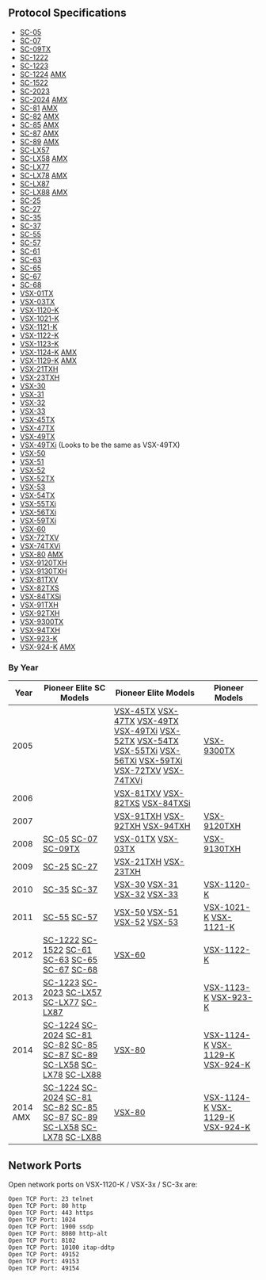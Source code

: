 ## Protocol Specifications

- [SC-05](SC-05_RS232C.pdf)
- [SC-07](SC-07_RS232C.pdf)
- [SC-09TX](SC-09TX_RS232C.pdf)
- [SC-1222](SC-1x22_SC-6x_VSX-1122-K_VSX-60_IP_RS232C.xls)
- [SC-1223](SC-LXx7_SC-xx23_VSX-xx23-K_IP_RS232.xls)
- [SC-1224](SC-xx24_SC-8x_SC-x8_SC-LXx8_VSX-80_VSX-xx24_VSX-1129_RS232C.xls) [AMX](SC-xx24_SC-8x_SC-x8_SC-LXx8_VSX-80_VSX-xx24_VSX-1129_RS232C_AMX.xls)
- [SC-1522](SC-1x22_SC-6x_VSX-1122-K_VSX-60_IP_RS232C.xls)
- [SC-2023](SC-LXx7_SC-xx23_VSX-xx23-K_IP_RS232.xls)
- [SC-2024](SC-xx24_SC-8x_SC-x8_SC-LXx8_VSX-80_VSX-xx24_VSX-1129_RS232C.xls) [AMX](SC-xx24_SC-8x_SC-x8_SC-LXx8_VSX-80_VSX-xx24_VSX-1129_RS232C_AMX.xls)
- [SC-81](SC-xx24_SC-8x_SC-x8_SC-LXx8_VSX-80_VSX-xx24_VSX-1129_RS232C.xls) [AMX](SC-xx24_SC-8x_SC-x8_SC-LXx8_VSX-80_VSX-xx24_VSX-1129_RS232C_AMX.xls)
- [SC-82](SC-xx24_SC-8x_SC-x8_SC-LXx8_VSX-80_VSX-xx24_VSX-1129_RS232C.xls) [AMX](SC-xx24_SC-8x_SC-x8_SC-LXx8_VSX-80_VSX-xx24_VSX-1129_RS232C_AMX.xls)
- [SC-85](SC-xx24_SC-8x_SC-x8_SC-LXx8_VSX-80_VSX-xx24_VSX-1129_RS232C.xls) [AMX](SC-xx24_SC-8x_SC-x8_SC-LXx8_VSX-80_VSX-xx24_VSX-1129_RS232C_AMX.xls)
- [SC-87](SC-xx24_SC-8x_SC-x8_SC-LXx8_VSX-80_VSX-xx24_VSX-1129_RS232C.xls) [AMX](SC-xx24_SC-8x_SC-x8_SC-LXx8_VSX-80_VSX-xx24_VSX-1129_RS232C_AMX.xls)
- [SC-89](SC-xx24_SC-8x_SC-x8_SC-LXx8_VSX-80_VSX-xx24_VSX-1129_RS232C.xls) [AMX](SC-xx24_SC-8x_SC-x8_SC-LXx8_VSX-80_VSX-xx24_VSX-1129_RS232C_AMX.xls)
- [SC-LX57](SC-LXx7_SC-xx23_VSX-xx23-K_IP_RS232.xls)
- [SC-LX58](SC-xx24_SC-8x_SC-x8_SC-LXx8_VSX-80_VSX-xx24_VSX-1129_RS232C.xls) [AMX](SC-xx24_SC-8x_SC-x8_SC-LXx8_VSX-80_VSX-xx24_VSX-1129_RS232C_AMX.xls)
- [SC-LX77](SC-LXx7_SC-xx23_VSX-xx23-K_IP_RS232.xls)
- [SC-LX78](SC-xx24_SC-8x_SC-x8_SC-LXx8_VSX-80_VSX-xx24_VSX-1129_RS232C.xls) [AMX](SC-xx24_SC-8x_SC-x8_SC-LXx8_VSX-80_VSX-xx24_VSX-1129_RS232C_AMX.xls)
- [SC-LX87](SC-LXx7_SC-xx23_VSX-xx23-K_IP_RS232.xls)
- [SC-LX88](SC-xx24_SC-8x_SC-x8_SC-LXx8_VSX-80_VSX-xx24_VSX-1129_RS232C.xls) [AMX](SC-xx24_SC-8x_SC-x8_SC-LXx8_VSX-80_VSX-xx24_VSX-1129_RS232C_AMX.xls)
- [SC-25](SC-2x_VSX-2xTXH_RS232C.pdf)
- [SC-27](SC-2x_VSX-2xTXH_RS232C.pdf)
- [SC-35](SC-3x_VSX-1120-K_VSX_3x_IP_RS232C.pdf)
- [SC-37](SC-3x_VSX-1120-K_VSX_3x_IP_RS232C.pdf)
- [SC-55](SC-5x_VSX-1x21-K_VSX-5x_IP_RS232C.xls)
- [SC-57](SC-5x_VSX-1x21-K_VSX-5x_IP_RS232C.xls)
- [SC-61](SC-1x22_SC-6x_VSX-1122-K_VSX-60_IP_RS232C.xls)
- [SC-63](SC-1x22_SC-6x_VSX-1122-K_VSX-60_IP_RS232C.xls)
- [SC-65](SC-1x22_SC-6x_VSX-1122-K_VSX-60_IP_RS232C.xls)
- [SC-67](SC-1x22_SC-6x_VSX-1122-K_VSX-60_IP_RS232C.xls)
- [SC-68](SC-1x22_SC-6x_VSX-1122-K_VSX-60_IP_RS232C.xls)
- [VSX-01TX](VSX-01TX_RS232C.pdf)
- [VSX-03TX](VSX-03TX_RS232C.pdf)
- [VSX-1120-K](SC-3x_VSX-1120-K_VSX_3x_IP_RS232C.pdf)
- [VSX-1021-K](SC-5x_VSX-1x21-K_VSX-5x_IP_RS232C.xls)
- [VSX-1121-K](SC-5x_VSX-1x21-K_VSX-5x_IP_RS232C.xls)
- [VSX-1122-K](SC-1x22_SC-6x_VSX-1122-K_VSX-60_IP_RS232C.xls)
- [VSX-1123-K](SC-LXx7_SC-xx23_VSX-xx23-K_IP_RS232.xls)
- [VSX-1124-K](SC-xx24_SC-8x_SC-x8_SC-LXx8_VSX-80_VSX-xx24_VSX-1129_RS232C.xls) [AMX](SC-xx24_SC-8x_SC-x8_SC-LXx8_VSX-80_VSX-xx24_VSX-1129_RS232C_AMX.xls)
- [VSX-1129-K](SC-xx24_SC-8x_SC-x8_SC-LXx8_VSX-80_VSX-xx24_VSX-1129_RS232C.xls) [AMX](SC-xx24_SC-8x_SC-x8_SC-LXx8_VSX-80_VSX-xx24_VSX-1129_RS232C_AMX.xls)
- [VSX-21TXH](SC-2x_VSX-2xTXH_RS232C.pdf)
- [VSX-23TXH](SC-2x_VSX-2xTXH_RS232C.pdf)
- [VSX-30](SC-3x_VSX-1120-K_VSX_3x_IP_RS232C.pdf)
- [VSX-31](SC-3x_VSX-1120-K_VSX_3x_IP_RS232C.pdf)
- [VSX-32](SC-3x_VSX-1120-K_VSX_3x_IP_RS232C.pdf)
- [VSX-33](SC-3x_VSX-1120-K_VSX_3x_IP_RS232C.pdf)
- [VSX-45TX](VSX-45TX_RS232C.pdf)
- [VSX-47TX](VSX-47TX_RS232C.pdf)
- [VSX-49TX](VSX-49TX_RS232C.pdf)
- [VSX-49TXi](VSX-49TXi_RS232C.pdf) (Looks to be the same as VSX-49TX)
- [VSX-50](SC-5x_VSX-1x21-K_VSX-5x_IP_RS232C.xls)
- [VSX-51](SC-5x_VSX-1x21-K_VSX-5x_IP_RS232C.xls)
- [VSX-52](SC-5x_VSX-1x21-K_VSX-5x_IP_RS232C.xls)
- [VSX-52TX](VSX-52TX_RS232C.pdf)
- [VSX-53](SC-5x_VSX-1x21-K_VSX-5x_IP_RS232C.xls)
- [VSX-54TX](VSX-54TX_RS232C.pdf)
- [VSX-55TXi](VSX-55TXi_RS232C.pdf)
- [VSX-56TXi](VSX-56TXi_RS232C.pdf)
- [VSX-59TXi](VSX-59TXi_RS232C.pdf)
- [VSX-60](SC-1x22_SC-6x_VSX-1122-K_VSX-60_IP_RS232C.xls)
- [VSX-72TXV](VSX-72TXV_RS232C.pdf)
- [VSX-74TXVi](VSX-74TXVi_RS232C.pdf)
- [VSX-80](SC-xx24_SC-8x_SC-x8_SC-LXx8_VSX-80_VSX-xx24_VSX-1129_RS232C.xls) [AMX](SC-xx24_SC-8x_SC-x8_SC-LXx8_VSX-80_VSX-xx24_VSX-1129_RS232C_AMX.xls)
- [VSX-9120TXH](VSX-9120TXH_RS232C.pdf)
- [VSX-9130TXH](VSX-9130TXH_RS232C.pdf)
- [VSX-81TXV](VSX-81TXV_RS232C.pdf)
- [VSX-82TXS](VSX-81TXS_RS232C.pdf)
- [VSX-84TXSi](VSX-81TXSi_RS232C.pdf)
- [VSX-91TXH](VSX-91TXH_RS232C.pdf)
- [VSX-92TXH](VSX-92TXH_RS232C.pdf)
- [VSX-9300TX](VSX-9300TX_RS232C.pdf)
- [VSX-94TXH](VSX-94TXH_RS232C.pdf)
- [VSX-923-K](SC-LXx7_SC-xx23_VSX-xx23-K_IP_RS232.xls)
- [VSX-924-K](SC-xx24_SC-8x_SC-x8_SC-LXx8_VSX-80_VSX-xx24_VSX-1129_RS232C.xls) [AMX](SC-xx24_SC-8x_SC-x8_SC-LXx8_VSX-80_VSX-xx24_VSX-1129_RS232C_AMX.xls)

### By Year

| Year | Pioneer Elite SC Models | Pioneer Elite Models | Pioneer Models |
| ---- | ----------------------- | -------------------- | -------------- |
| 2005 | | [VSX-45TX](VSX-45TX_RS232C.pdf) [VSX-47TX](VSX-47TX_RS232C.pdf) [VSX-49TX](VSX-49TX_RS232C.pdf) [VSX-49TXi](VSX-49TXi_RS232C.pdf) [VSX-52TX](VSX-52TX_RS232C.pdf) [VSX-54TX](VSX-54TX_RS232C.pdf) [VSX-55TXi](VSX-55TXi_RS232C.pdf) [VSX-56TXi](VSX-56TXi_RS232C.pdf) [VSX-59TXi](VSX-59TXi_RS232C.pdf) [VSX-72TXV](VSX-72TXV_RS232C.pdf) [VSX-74TXVi](VSX-74TXVi_RS232C.pdf) | [VSX-9300TX](VSX-9300TX_RS232C.pdf) |
| 2006 | | [VSX-81TXV](VSX-81TXV_RS232C.pdf) [VSX-82TXS](VSX-81TXS_RS232C.pdf) [VSX-84TXSi](VSX-81TXSi_RS232C.pdf) | |
| 2007 | | [VSX-91TXH](VSX-91TXH_RS232C.pdf) [VSX-92TXH](VSX-92TXH_RS232C.pdf) [VSX-94TXH](VSX-94TXH_RS232C.pdf) | [VSX-9120TXH](VSX-9120TXH_RS232C.pdf) |
| 2008 | [SC-05](SC-05_RS232C.pdf) [SC-07](SC-07_RS232C.pdf) [SC-09TX](SC-09TX_RS232C.pdf) | [VSX-01TX](VSX-01TX_RS232C.pdf) [VSX-03TX](VSX-03TX_RS232C.pdf) | [VSX-9130TXH](VSX-9130TXH_RS232C.pdf) |
| 2009 | [SC-25](SC-2x_VSX-2xTXH_RS232C.pdf) [SC-27](SC-2x_VSX-2xTXH_RS232C.pdf) | [VSX-21TXH](SC-2x_VSX-2xTXH_RS232C.pdf) [VSX-23TXH](SC-2x_VSX-2xTXH_RS232C.pdf) | |
| 2010 | [SC-35](SC-3x_VSX-1120-K_VSX_3x_IP_RS232C.pdf) [SC-37](SC-3x_VSX-1120-K_VSX_3x_IP_RS232C.pdf) | [VSX-30](SC-3x_VSX-1120-K_VSX_3x_IP_RS232C.pdf) [VSX-31](SC-3x_VSX-1120-K_VSX_3x_IP_RS232C.pdf) [VSX-32](SC-3x_VSX-1120-K_VSX_3x_IP_RS232C.pdf) [VSX-33](SC-3x_VSX-1120-K_VSX_3x_IP_RS232C.pdf) | [VSX-1120-K](SC-3x_VSX-1120-K_VSX_3x_IP_RS232C.pdf) |
| 2011 | [SC-55](SC-5x_VSX-1x21-K_VSX-5x_IP_RS232C.xls) [SC-57](SC-5x_VSX-1x21-K_VSX-5x_IP_RS232C.xls) | [VSX-50](SC-5x_VSX-1x21-K_VSX-5x_IP_RS232C.xls) [VSX-51](SC-5x_VSX-1x21-K_VSX-5x_IP_RS232C.xls) [VSX-52](SC-5x_VSX-1x21-K_VSX-5x_IP_RS232C.xls) [VSX-53](SC-5x_VSX-1x21-K_VSX-5x_IP_RS232C.xls) | [VSX-1021-K](SC-5x_VSX-1x21-K_VSX-5x_IP_RS232C.xls) [VSX-1121-K](SC-5x_VSX-1x21-K_VSX-5x_IP_RS232C.xls) |
| 2012 | [SC-1222](SC-1x22_SC-6x_VSX-1122-K_VSX-60_IP_RS232C.xls) [SC-1522](SC-1x22_SC-6x_VSX-1122-K_VSX-60_IP_RS232C.xls) [SC-61](SC-1x22_SC-6x_VSX-1122-K_VSX-60_IP_RS232C.xls) [SC-63](SC-1x22_SC-6x_VSX-1122-K_VSX-60_IP_RS232C.xls) [SC-65](SC-1x22_SC-6x_VSX-1122-K_VSX-60_IP_RS232C.xls) [SC-67](SC-1x22_SC-6x_VSX-1122-K_VSX-60_IP_RS232C.xls) [SC-68](SC-1x22_SC-6x_VSX-1122-K_VSX-60_IP_RS232C.xls) | [VSX-60](SC-1x22_SC-6x_VSX-1122-K_VSX-60_IP_RS232C.xls) | [VSX-1122-K](SC-1x22_SC-6x_VSX-1122-K_VSX-60_IP_RS232C.xls) |
| 2013 | [SC-1223](SC-LXx7_SC-xx23_VSX-xx23-K_IP_RS232.xls) [SC-2023](SC-LXx7_SC-xx23_VSX-xx23-K_IP_RS232.xls) [SC-LX57](SC-LXx7_SC-xx23_VSX-xx23-K_IP_RS232.xls) [SC-LX77](SC-LXx7_SC-xx23_VSX-xx23-K_IP_RS232.xls) [SC-LX87](SC-LXx7_SC-xx23_VSX-xx23-K_IP_RS232.xls) | | [VSX-1123-K](SC-LXx7_SC-xx23_VSX-xx23-K_IP_RS232.xls) [VSX-923-K](SC-LXx7_SC-xx23_VSX-xx23-K_IP_RS232.xls) |
| 2014 | [SC-1224](SC-xx24_SC-8x_SC-x8_SC-LXx8_VSX-80_VSX-xx24_VSX-1129_RS232C.xls) [SC-2024](SC-xx24_SC-8x_SC-x8_SC-LXx8_VSX-80_VSX-xx24_VSX-1129_RS232C.xls) [SC-81](SC-xx24_SC-8x_SC-x8_SC-LXx8_VSX-80_VSX-xx24_VSX-1129_RS232C.xls) [SC-82](SC-xx24_SC-8x_SC-x8_SC-LXx8_VSX-80_VSX-xx24_VSX-1129_RS232C.xls) [SC-85](SC-xx24_SC-8x_SC-x8_SC-LXx8_VSX-80_VSX-xx24_VSX-1129_RS232C.xls) [SC-87](SC-xx24_SC-8x_SC-x8_SC-LXx8_VSX-80_VSX-xx24_VSX-1129_RS232C.xls) [SC-89](SC-xx24_SC-8x_SC-x8_SC-LXx8_VSX-80_VSX-xx24_VSX-1129_RS232C.xls) [SC-LX58](SC-xx24_SC-8x_SC-x8_SC-LXx8_VSX-80_VSX-xx24_VSX-1129_RS232C.xls) [SC-LX78](SC-xx24_SC-8x_SC-x8_SC-LXx8_VSX-80_VSX-xx24_VSX-1129_RS232C.xls) [SC-LX88](SC-xx24_SC-8x_SC-x8_SC-LXx8_VSX-80_VSX-xx24_VSX-1129_RS232C.xls) | [VSX-80](SC-xx24_SC-8x_SC-x8_SC-LXx8_VSX-80_VSX-xx24_VSX-1129_RS232C.xls) | [VSX-1124-K](SC-xx24_SC-8x_SC-x8_SC-LXx8_VSX-80_VSX-xx24_VSX-1129_RS232C.xls) [VSX-1129-K](SC-xx24_SC-8x_SC-x8_SC-LXx8_VSX-80_VSX-xx24_VSX-1129_RS232C.xls) [VSX-924-K](SC-xx24_SC-8x_SC-x8_SC-LXx8_VSX-80_VSX-xx24_VSX-1129_RS232C.xls) |
| 2014 AMX | [SC-1224](SC-xx24_SC-8x_SC-x8_SC-LXx8_VSX-80_VSX-xx24_VSX-1129_RS232C_AMX.xls) [SC-2024](SC-xx24_SC-8x_SC-x8_SC-LXx8_VSX-80_VSX-xx24_VSX-1129_RS232C_AMX.xls) [SC-81](SC-xx24_SC-8x_SC-x8_SC-LXx8_VSX-80_VSX-xx24_VSX-1129_RS232C_AMX.xls) [SC-82](SC-xx24_SC-8x_SC-x8_SC-LXx8_VSX-80_VSX-xx24_VSX-1129_RS232C_AMX.xls) [SC-85](SC-xx24_SC-8x_SC-x8_SC-LXx8_VSX-80_VSX-xx24_VSX-1129_RS232C_AMX.xls) [SC-87](SC-xx24_SC-8x_SC-x8_SC-LXx8_VSX-80_VSX-xx24_VSX-1129_RS232C_AMX.xls) [SC-89](SC-xx24_SC-8x_SC-x8_SC-LXx8_VSX-80_VSX-xx24_VSX-1129_RS232C_AMX.xls) [SC-LX58](SC-xx24_SC-8x_SC-x8_SC-LXx8_VSX-80_VSX-xx24_VSX-1129_RS232C_AMX.xls) [SC-LX78](SC-xx24_SC-8x_SC-x8_SC-LXx8_VSX-80_VSX-xx24_VSX-1129_RS232C_AMX.xls) [SC-LX88](SC-xx24_SC-8x_SC-x8_SC-LXx8_VSX-80_VSX-xx24_VSX-1129_RS232C_AMX.xls) | [VSX-80](SC-xx24_SC-8x_SC-x8_SC-LXx8_VSX-80_VSX-xx24_VSX-1129_RS232C_AMX.xls) | [VSX-1124-K](SC-xx24_SC-8x_SC-x8_SC-LXx8_VSX-80_VSX-xx24_VSX-1129_RS232C_AMX.xls) [VSX-1129-K](SC-xx24_SC-8x_SC-x8_SC-LXx8_VSX-80_VSX-xx24_VSX-1129_RS232C_AMX.xls) [VSX-924-K](SC-xx24_SC-8x_SC-x8_SC-LXx8_VSX-80_VSX-xx24_VSX-1129_RS232C_AMX.xls) |

## Network Ports

Open network ports on VSX-1120-K / VSX-3x / SC-3x are:

    Open TCP Port: 23 telnet
    Open TCP Port: 80 http
    Open TCP Port: 443 https
    Open TCP Port: 1024
    Open TCP Port: 1900 ssdp
    Open TCP Port: 8080 http-alt
    Open TCP Port: 8102
    Open TCP Port: 10100 itap-ddtp
    Open TCP Port: 49152
    Open TCP Port: 49153
    Open TCP Port: 49154
